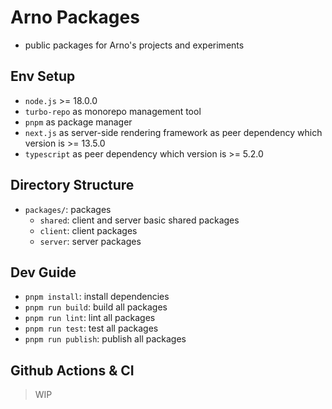 # Arno Packages

- public packages for Arno's projects and experiments

## Env Setup

- `node.js` >= 18.0.0
- `turbo-repo` as monorepo management tool
- `pnpm` as package manager
- `next.js` as server-side rendering framework as peer dependency which version is >= 13.5.0
- `typescript` as peer dependency which version is >= 5.2.0

## Directory Structure

- `packages/`: packages
  - `shared`: client and server basic shared packages
  - `client`: client packages
  - `server`: server packages

## Dev Guide

- `pnpm install`: install dependencies
- `pnpm run build`: build all packages
- `pnpm run lint`: lint all packages
- `pnpm run test`: test all packages
- `pnpm run publish`: publish all packages


## Github Actions & CI

> WIP
